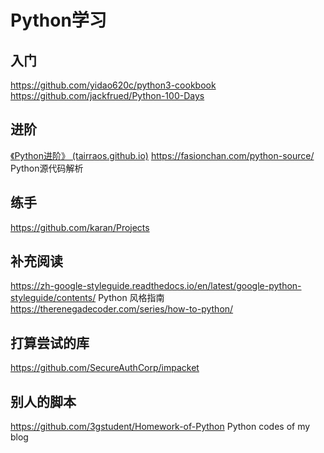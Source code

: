 # Python学习

## 入门
https://github.com/yidao620c/python3-cookbook
https://github.com/jackfrued/Python-100-Days


## 进阶

[《Python进阶》 (tairraos.github.io)](https://tairraos.github.io/IntermediatePython/)
https://fasionchan.com/python-source/ Python源代码解析

## 练手
https://github.com/karan/Projects

## 补充阅读
https://zh-google-styleguide.readthedocs.io/en/latest/google-python-styleguide/contents/ Python 风格指南
https://therenegadecoder.com/series/how-to-python/ 

## 打算尝试的库
https://github.com/SecureAuthCorp/impacket

## 别人的脚本
https://github.com/3gstudent/Homework-of-Python Python codes of my blog